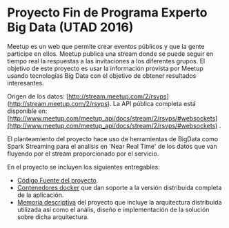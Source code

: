 # Proyecto Fin de Programa Experto Big Data (UTAD 2016)

Meetup es un web que permite crear eventos públicos y que la gente participe en ellos. Meetup publica una
stream donde se puede seguir en tiempo real la respuestas a las invitaciones a los diferentes grupos. El objetivo de este
proyecto es usar la información provista por Meetup usando tecnologías Big Data con el objetivo de obtener resultados interesantes. 

Origen de los datos: [http://stream.meetup.com/2/rsvps] (http://stream.meetup.com/2/rsvps). La API pública completa está disponible en: [http://www.meetup.com/meetup_api/docs/stream/2/rsvps/#websockets](http://www.meetup.com/meetup_api/docs/stream/2/rsvps/#websockets) . 

El planteamiento del proyecto hace uso de herramientas de BigData como Spark Streaming para el analisis en 'Near Real Time' de los datos que van fluyendo por el stream proporcionado por el servicio.

En el proyecto se incluyen los siguientes entregables:

- [Código Fuente del proyecto]().
- [Contenedores docker]() que dan soporte a la versión distribuida completa de la aplicación.
- [Memoria descriptiva](http://www.ruesga.com/memoria_pebd) del proyecto que incluye la arquitectura distribuida utilizada así como el anális, diseño e implementación de la solución sobre dicha arquitectura.

